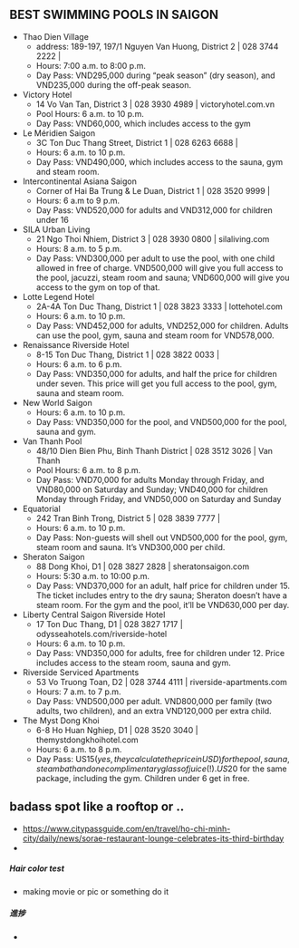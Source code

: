 ## BEST SWIMMING POOLS IN SAIGON
 - Thao Dien Village
   - address: 189-197, 197/1 Nguyen Van Huong, District 2 | 028 3744 2222 | 
   - Hours: 7:00 a.m. to 8:00 p.m.
   - Day Pass: VND295,000 during “peak season” (dry season), and VND235,000 during the off-peak season.
 - Victory Hotel
   - 14 Vo Van Tan, District 3 | 028 3930 4989 | victoryhotel.com.vn
   - Pool Hours: 6 a.m. to 10 p.m.
   - Day Pass: VND60,000, which includes access to the gym
 - Le Méridien Saigon
   - 3C Ton Duc Thang Street, District 1 | 028 6263 6688 | 
   - Hours: 6 a.m. to 10 p.m.
   - Day Pass: VND490,000, which includes access to the sauna, gym and steam room.
 - Intercontinental Asiana Saigon
   - Corner of Hai Ba Trung & Le Duan, District 1 | 028 3520 9999 | 
   - Hours: 6 a.m to 9 p.m.
   - Day Pass: VND520,000 for adults and VND312,000 for children under 16
 - SILA Urban Living
   - 21 Ngo Thoi Nhiem, District 3 | 028 3930 0800 | silaliving.com
   - Hours: 8 a.m. to 5 p.m.
   - Day Pass: VND300,000 per adult to use the pool, with one child allowed in free of charge. VND500,000 will give you full access to the pool, jacuzzi, steam room and sauna; VND600,000 will give you access to the gym on top of that.
 - Lotte Legend Hotel
   - 2A-4A Ton Duc Thang, District 1 | 028 3823 3333 | lottehotel.com
   - Hours: 6 a.m. to 10 p.m.
   - Day Pass: VND452,000 for adults, VND252,000 for children. Adults can use the pool, gym, sauna and steam room for VND578,000.
 - Renaissance Riverside Hotel
   - 8-15 Ton Duc Thang, District 1 | 028 3822 0033 |
   - Hours: 6 a.m. to 6 p.m.
   - Day Pass: VND350,000 for adults, and half the price for children under seven. This price will get you full access to the pool, gym, sauna and steam room.
 - New World Saigon
   - Hours: 6 a.m. to 10 p.m.
   - Day Pass: VND350,000 for the pool, and VND500,000 for the pool, sauna and gym.
 - Van Thanh Pool
   - 48/10 Dien Bien Phu, Binh Thanh District | 028 3512 3026 | Van Thanh
   - Pool Hours: 6 a.m. to 8 p.m.
   - Day Pass: VND70,000 for adults Monday through Friday, and VND80,000 on Saturday and Sunday; VND40,000 for children Monday through Friday, and VND50,000 on Saturday and Sunday
 - Equatorial
   - 242 Tran Binh Trong, District 5 | 028 3839 7777 | 
   - Hours: 6 a.m. to 10 p.m.
   - Day Pass: Non-guests will shell out VND500,000 for the pool, gym, steam room and sauna. It’s VND300,000 per child.
 - Sheraton Saigon
   - 88 Dong Khoi, D1 | 028 3827 2828 | sheratonsaigon.com
   - Hours: 5:30 a.m. to 10:00 p.m.
   - Day Pass: VND370,000 for an adult, half price for children under 15. The ticket includes entry to the dry sauna; Sheraton doesn’t have a steam room. For the gym and the pool, it’ll be VND630,000 per day.
 - Liberty Central Saigon Riverside Hotel
   - 17 Ton Duc Thang, D1 | 028 3827 1717 | odysseahotels.com/riverside-hotel
   - Hours: 6 a.m. to 10 p.m.
   - Day Pass: VND350,000 for adults, free for children under 12. Price includes access to the steam room, sauna and gym.
 - Riverside Serviced Apartments
   - 53 Vo Truong Toan, D2 | 028 3744 4111 | riverside-apartments.com
   - Hours: 7 a.m. to 7 p.m.
   - Day Pass: VND500,000 per adult. VND800,000 per family (two adults, two children), and an extra VND120,000 per extra child.
 - The Myst Dong Khoi
   - 6-8 Ho Huan Nghiep, D1 | 028 3520 3040 | themystdongkhoihotel.com
   - Hours: 6 a.m. to 8 p.m.
   - Day Pass: US$15 (yes, they calculate the price in USD) for the pool, sauna, steam bath and one complimentary glass of juice(!). US$20 for the same package, including the gym. Children under 6 get in free.

## badass spot like a rooftop or ..
 - https://www.citypassguide.com/en/travel/ho-chi-minh-city/daily/news/sorae-restaurant-lounge-celebrates-its-third-birthday
 - 
##### Hair color test
 - making movie or pic or something do it 

 ##### 進捗
  - 